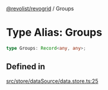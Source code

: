 [@revolist/revogrid](README.md) / Groups

# Type Alias: Groups

```ts
type Groups: Record<any, any>;
```

## Defined in

[src/store/dataSource/data.store.ts:25](https://github.com/revolist/revogrid/blob/3cf03d1039e53d8581c1791130c13324e129dd40/src/store/dataSource/data.store.ts#L25)
